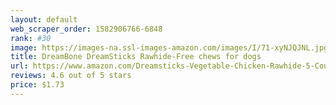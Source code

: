 ```yaml
---
layout: default 
﻿web_scraper_order: 1582906766-6848
rank: #30
image: https://images-na.ssl-images-amazon.com/images/I/71-xyNJQJNL.jpg
title: DreamBone DreamSticks Rawhide-Free chews for dogs
url: https://www.amazon.com/Dreamsticks-Vegetable-Chicken-Rawhide-5-Count/dp/B00E3R16PE/ref=zg_mw_pet-supplies_30?_encoding=UTF8&psc=1&refRID=1681C9HM719PR5VMS4KX
reviews: 4.6 out of 5 stars
price: $1.73 
---
```

